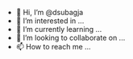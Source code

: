 - 👋 Hi, I’m @dsubagja
- 👀 I’m interested in ...
- 🌱 I’m currently learning ...
- 💞️ I’m looking to collaborate on ...
- 📫 How to reach me ...

<!---
dsubagja/dsubagja is a ✨ special ✨ repository because its `README.md` (this file) appears on your GitHub profile.
You can click the Preview link to take a look at your changes.
--->
